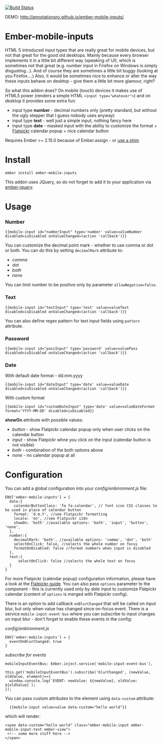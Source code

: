 [![Build Status](https://travis-ci.org/AnnotationSro/ember-mobile-inputs.svg?branch=master)](https://travis-ci.org/AnnotationSro/ember-mobile-inputs)

DEMO: http://annotationsro.github.io/ember-mobile-inputs/

# Ember-mobile-inputs


HTML 5 introduced input types that are really great for mobile devices, but not that great for the good old desktops.
Mainly because every browser implements it in a little bit different way (speaking of UI), which is sometimes not that great (e.g. number input in Firefox on Windows
is simply disgusting...). And of course they are sometimes a little bit buggy (looking at you Firefox....)
Also, it would be sometimes nice to enhance or alter the way these inputs behave on desktop - give them a little bit more glamour, right?

So what this addon does? On mobile (touch) devices it makes use of HTML5 power (renders a simple HTML `<input type="whatever">`) and on desktop it provides some extra fun:
* input type **number** - decimal numbers only (pretty standard, but without the ugly stepper that I guess nobody uses anyway)
* input type **text** - well just a simple input, nothing fancy here
* input type **date** - masked input with the ability to customize the format + [Flatpickr](https://flatpickr.js.org) calendar popup + nice calendar button

Requires Ember >= 2.15.0 because of Ember.assign - or [use a shim](https://github.com/shipshapecode/ember-assign-polyfill)

# Install

```
ember install ember-mobile-inputs
```

This addon uses JQuery, so do not forget to add it to your application via [ember-jquery](https://github.com/emberjs/ember-jquery).

# Usage

### Number
```
{{mobile-input id="numberInput" type='number' value=valueNumber disabled=isDisabled onValueChanged=(action 'callback')}}
```

You can customize the decimal point mark - whether to use comma or dot or both. You can do this by setting `decimalMark` attribute to:
* _comma_
* _dot_
* _both_
* _none_

You can limit number to be positive only by parameter `allowNegative=false`.

### Text
```
{{mobile-input id="textInput" type='text' value=valueText disabled=isDisabled onValueChanged=(action 'callback')}}
```

You can also define regex pattern for text input fields using `pattern` attribute.

### Password
```
{{mobile-input id="passInput" type='password' value=valuePass disabled=isDisabled onValueChanged=(action 'callback')}}
```
### Date
With default date format - dd.mm.yyyy
```
{{mobile-input id="dateInput" type='date' value=valueDate disabled=isDisabled onValueChanged=(action 'callback')}}
```

With custom format
```
{{mobile-input id="customDateInput" type='date' value=valueDateFormat format='YYYY-MM-DD' disabled=isDisabled}}
```

**showOn** attribute with possible values:
* _button_ - show Flatpickr calendar popup only when user clicks on the calendar button
* _input_ - show Flatpickr whne you click on the input (calendar button is not visible)
* _both_ - combination of the both options above
* _none_ - no calendar popup at all

# Configuration

You can add a global configuration into your _config/enbironment.js_ file:
```
ENV['ember-mobile-inputs'] = {
  date:{
    calendarButtonClass: 'fa fa-calendar', // font icon CSS classes to be used in place of calendar button
    format: 'd.m.Y', //see Flatpickr formatting
    locale: 'en', //see Flatpickr i18n
    showOn: 'both' //available options: 'both', 'input', 'button', 'none',
  },
  number:{
    decimalMark: 'both', //available options: 'comma', 'dot', 'both'
    selectOnClick: false, //selects the whole number on focus
    formatOnDisabled: false //format numbers when input is disabled
  },
  text:{
      selectOnClick: false //selects the whole text on focus
  }
}
```


For more Flatpickr (calendar popup) configuration information, please have a look at the [Flatpickr guide](https://flatpickr.js.org/options/).
You can also pass `options` parameter to the component - this is currently used only by _date_ input to customize Flatpickr calendar (content of `options` is merged with Flatpickr config).


There is an option to add callback `onBlurChanged` that will be called on input blur, but only when value has changed since on-focus event.
There is a service `mobile-input-event-bus` where you can subscribe to input changes on input blur - don't forget to enable these events in the config:

 _config/enbironment.js_
```
ENV['ember-mobile-inputs'] = {
  eventOnBlurChanged: true
}
```
_subscribe for events_
```
mobileInputEventBus: Ember.inject.service('mobile-input-event-bus'),

this.get('mobileInputEventBus').subscribe('blurChanged', (newValue, oldValue, element)=>{
  window.console.log(`EVENT: newValue: ${newValue}, oldValue: ${oldValue}`);
});
```

You can pass custom attributes to the element using `data-custom` attribute:
```
  {{mobile-input value=value data-custom="hello world"}}
```

which will render:
```
<span data-custom="hello world" class="ember-mobile-input ember-mobile-input-text ember-view">
 <!-- some more stuff here -->
</span>
```
